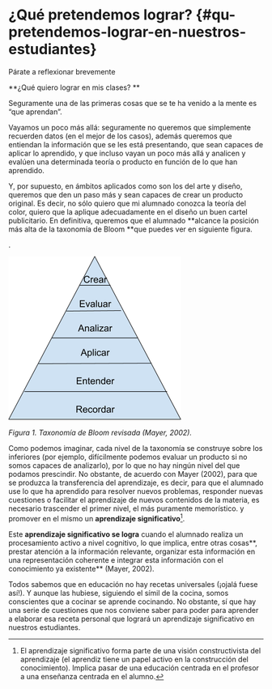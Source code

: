 # ¿Qué pretendemos lograr? {#qu-pretendemos-lograr-en-nuestros-estudiantes}

Párate a reflexionar brevemente

**¿Qué quiero lograr en mis clases? **

Seguramente una de las primeras cosas que se te ha venido a la mente es “que aprendan”.

Vayamos un poco más allá: seguramente no queremos que simplemente recuerden datos \(en el mejor de los casos\), además queremos que entiendan la información que se les está presentando, que sean capaces de aplicar lo aprendido, y que incluso vayan un poco más allá y analicen y evalúen una determinada teoría o producto en función de lo que han aprendido.

Y, por supuesto, en ámbitos aplicados como son los del arte y diseño, queremos que den un paso más y sean capaces de crear un producto original. Es decir, no sólo quiero que mi alumnado conozca la teoría del color, quiero que la aplique adecuadamente en el diseño un buen cartel publicitario. En definitiva, queremos que el alumnado **alcance la posición más alta de la taxonomía de Bloom **que puedes ver en siguiente  figura.

.

![](images/image1.png)

_Figura 1. Taxonomía de Bloom revisada \(Mayer, 2002\)._

Como podemos imaginar, cada nivel de la taxonomía se construye sobre los inferiores \(por ejemplo, difícilmente podemos evaluar un producto si no somos capaces de analizarlo\), por lo que no hay ningún nivel del que podamos prescindir. No obstante, de acuerdo con Mayer \(2002\), para que se produzca la transferencia del aprendizaje, es decir, para que el alumnado use lo que ha aprendido para resolver nuevos problemas, responder nuevas cuestiones o facilitar el aprendizaje de nuevos contenidos de la materia, es necesario trascender el primer nivel, el más puramente memorístico. y promover en el mismo un **aprendizaje significativo**[^1].

Este **aprendizaje significativo se logra** cuando el alumnado realiza un procesamiento activo a nivel cognitivo, lo que implica, entre otras cosas**, prestar atención a la información relevante, organizar esta información en una representación coherente e integrar esta información con el conocimiento ya existente** \(Mayer, 2002\).

Todos sabemos que en educación no hay recetas universales \(¡ojalá fuese así!\). Y aunque las hubiese, siguiendo el símil de la cocina, somos conscientes que a cocinar se aprende cocinando. No obstante, sí que hay una serie de cuestiones que nos conviene saber para poder para aprender a elaborar esa receta personal que logrará un aprendizaje significativo en nuestros estudiantes.

[^1]: El aprendizaje significativo forma parte de una visión constructivista del aprendizaje \(el aprendiz tiene un papel activo en la construcción del conocimiento\). Implica pasar de una educación centrada en el profesor a una enseñanza centrada en el alumno.

